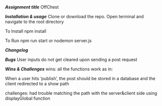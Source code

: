 ***Assignment title***
OffChest

***Installation & usage***
Clone or download the repo.
Open terminal and navigate to the root directory

To Install
npm install

To Run
npm run start or
nodemon server.js

***Changelog***



***Bugs***
User inputs do not get cleared upon sending a post request


***Wins & Challenges***
wins:
all the functions work as in:

When a user hits ‘publish’, the post should be stored in a database and the client redirected to a show path

challenges:
had trouble matching the path with the server&client side using displayGlobal function



